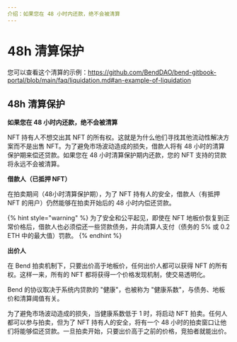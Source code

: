 ```yaml
---
介绍：如果您在 48 小时内还款，绝不会被清算
---
```


# 48h 清算保护

您可以查看这个清算的示例：https://github.com/BendDAO/bend-gitbook-portal/blob/main/faq/liquidation.md#an-example-of-liquidation

## 48h 清算保护

**如果您在 48 小时内还款，绝不会被清算**

NFT 持有人不想交出其 NFT 的所有权。这就是为什么他们寻找其他流动性解决方案而不是出售 NFT。为了避免市场波动造成的损失，借款人将有 48 小时的清算保护期来偿还贷款。如果您在 48 小时清算保护期内还款，您的 NFT 支持的贷款将永远不会被清算。

**借款人（已抵押 NFT）**

在拍卖期间（48小时清算保护期），为了 NFT 持有人的安全，借款人（有抵押 NFT 的用户）仍然能够在拍卖开始后的 48 小时内偿还贷款。

{% hint style="warning" %}
为了安全和公平起见，即使在 NFT 地板价恢复到正常价格后，借款人也必须偿还一些贷款债务，并向清算人支付（债务的 5% 或 0.2 ETH 中的最大值）罚款。
{% endhint %}

**出价人**

在 Bend 拍卖机制下，只要出价高于地板价，任何出价人都可以获得 NFT 的所有权。这样一来，所有的 NFT 都将获得一个价格发现机制，使交易透明化。

Bend 的协议取决于系统内贷款的 "健康"，也被称为 "健康系数"，与债务、地板价和清算阈值有关。

为了避免市场波动造成的损失，当健康系数低于 1 时，将启动 NFT 拍卖。任何人都可以参与拍卖，但为了 NFT 持有人的安全，将有一个 48 小时的拍卖窗口让他们将能够偿还贷款。一旦拍卖开始，只要出价高于之前的价格，竞拍者就能出价。
